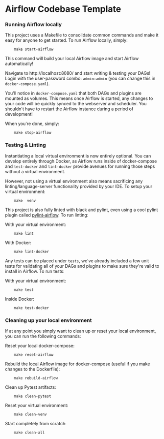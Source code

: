 # Airflow Codebase Template

### Running Airflow locally

This project uses a Makefile to consolidate common commands and make it easy for anyone to get started. To run Airflow locally, simply:

        make start-airflow

This command will build your local Airflow image and start Airflow automatically!

Navigate to http://localhost:8080/ and start writing & testing your DAGs! Login with the user-password combo: `admin:admin` (you can change this in `docker-compose.yaml`).

You'll notice in `docker-compose.yaml` that both DAGs and plugins are mounted as volumes. This means once Airflow is started, any changes to your code will be quickly synced to the webserver and scheduler. You shouldn't have to restart the Airflow instance during a period of development! 

When you're done, simply:

        make stop-airflow

### Testing & Linting

Instantiating a local virtual environment is now entirely optional. You can develop entirely through Docker, as Airflow runs inside of docker-compose and `test-docker` and `lint-docker` provide avenues for running those steps without a virtual environment. 

However, not using a virtual environment also means sacrificing any linting/language-server functionality provided by your IDE. To setup your virtual environment:

        make  venv

This project is also fully linted with black and pylint, even using a cool pylint plugin called [pylint-airflow](https://pypi.org/project/pylint-airflow/). To run linting:

With your virtual environment: 

        make lint

With Docker:

        make lint-docker

Any tests can be placed under `tests`, we've already included a few unit tests for validating all of your DAGs and plugins to make sure they're valid to install in Airflow. To run tests:

With your virtual environment:

        make test

Inside Docker:
        
        make test-docker

### Cleaning up your local environment

If at any point you simply want to clean up or reset your local environment, you can run the following commands:

Reset your local docker-compose:

        make reset-airflow

Rebuild the local Airflow image for docker-compose (useful if you make changes to the Dockerfile):
        
        make rebuild-airflow

Clean up Pytest artifacts:
        
        make clean-pytest

Reset your virtual environment:

        make clean-venv

Start completely from scratch:

        make clean-all
